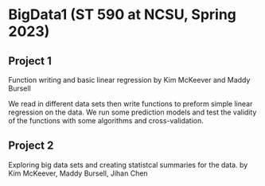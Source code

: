 # BigData1 (ST 590 at NCSU, Spring 2023)

## Project 1
Function writing and basic linear regression
by Kim McKeever and Maddy Bursell

We read in different data sets then write functions to preform simple linear regression on the data. We run some prediction models and test the validity of the functions with some algorithms and cross-validation. 

## Project 2
Exploring big data sets and creating statistcal summaries for the data.
by Kim McKeever, Maddy Bursell, Jihan Chen
